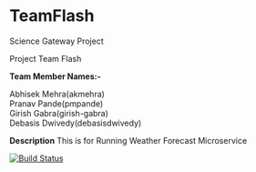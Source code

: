 # TeamFlash

Science Gateway Project

Project Team Flash

**Team Member Names:-**

Abhisek Mehra(akmehra)  
Pranav Pande(pmpande)  
Girish Gabra(girish-gabra)  
Debasis Dwivedy(debasisdwivedy) 

**Description**
This is for Running Weather Forecast Microservice 

[![Build Status](https://travis-ci.org/airavata-courses/TeamFlash.svg?branch=Feature%2FRunWeatherForecast)](https://travis-ci.org/airavata-courses/TeamFlash)
